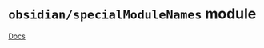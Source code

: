 # `obsidian/specialModuleNames` module

[Docs](https://github.com/mnaoumov/obsidian-codescript-toolkit/blob/main/docs/obsidian-special-module-names.md)
